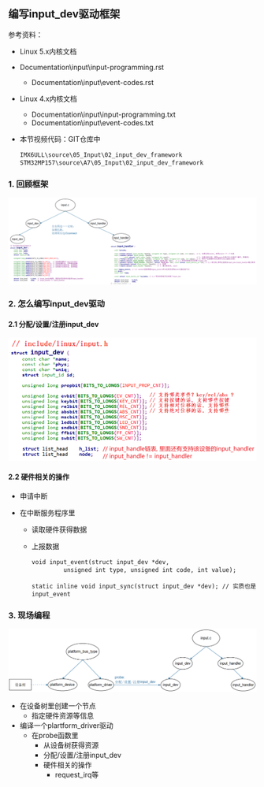## 编写input_dev驱动框架

参考资料：

* Linux 5.x内核文档
* Documentation\input\input-programming.rst
  * Documentation\input\event-codes.rst
* Linux 4.x内核文档
  * Documentation\input\input-programming.txt
  * Documentation\input\event-codes.txt

* 本节视频代码：GIT仓库中

  ```shell
  IMX6ULL\source\05_Input\02_input_dev_framework
  STM32MP157\source\A7\05_Input\02_input_dev_framework
  ```

  

### 1. 回顾框架

![image-20210326102626660](pic/05_Input/03_input_driver_module.png)

### 2. 怎么编写input_dev驱动

#### 2.1 分配/设置/注册input_dev

![image-20210324140549118](pic/05_Input/08_input_dev.png)



#### 2.2 硬件相关的操作

* 申请中断

* 在中断服务程序里

  * 读取硬件获得数据

  * 上报数据

    ```shell
    void input_event(struct input_dev *dev,
    		 unsigned int type, unsigned int code, int value);
    		 
    static inline void input_sync(struct input_dev *dev); // 实质也是 input_event
    ```

    

### 3. 现场编程

![image-20210326095621949](pic/05_Input/12_write_input_dev.png)

* 在设备树里创建一个节点
  * 指定硬件资源等信息
* 编译一个plartform_driver驱动
  * 在probe函数里
    * 从设备树获得资源
    * 分配/设置/注册input_dev
    * 硬件相关的操作
      * request_irq等